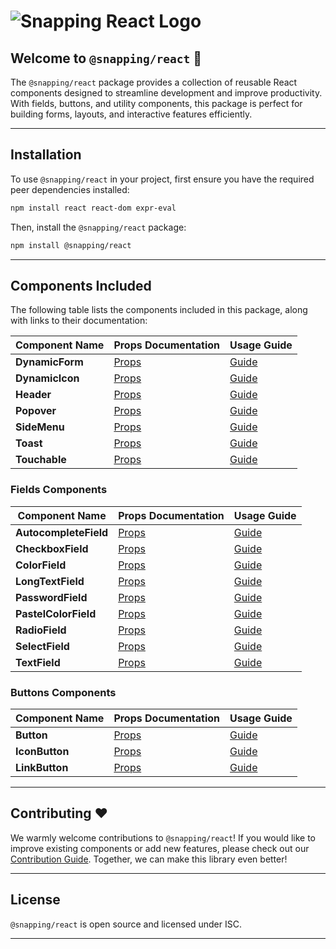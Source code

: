 # ![Snapping React Logo](https://snapping.dev/assets/logo-snapping-dev.png)

## Welcome to `@snapping/react` 🎉

The `@snapping/react` package provides a collection of reusable React components designed to streamline development and improve productivity. With fields, buttons, and utility components, this package is perfect for building forms, layouts, and interactive features efficiently.

---

## Installation

To use `@snapping/react` in your project, first ensure you have the required peer dependencies installed:

```bash
npm install react react-dom expr-eval
```

Then, install the `@snapping/react` package:

```bash
npm install @snapping/react
```

---

## Components Included

The following table lists the components included in this package, along with links to their documentation:

| Component Name       | Props Documentation                                    | Usage Guide                                             |
|----------------------|-------------------------------------------------------|--------------------------------------------------------|
| **DynamicForm**      | [Props](https://github.com/snapping/react/docs/DynamicForm.md)     | [Guide](https://github.com/snapping/react/docs/DynamicFormGuide.md)     |
| **DynamicIcon**      | [Props](https://github.com/snapping/react/docs/DynamicIcon.md)     | [Guide](https://github.com/snapping/react/docs/DynamicIconGuide.md)     |
| **Header**           | [Props](https://github.com/snappingcode/react/blob/main/docs/Header.md)          | [Guide](https://github.com/snappingcode/react/blob/main/docs/HeaderGuide.md)          |
| **Popover**          | [Props](https://github.com/snapping/react/docs/Popover.md)         | [Guide](https://github.com/snapping/react/docs/PopoverGuide.md)         |
| **SideMenu**         | [Props](https://github.com/snapping/react/docs/SideMenu.md)        | [Guide](https://github.com/snapping/react/docs/SideMenuGuide.md)        |
| **Toast**            | [Props](https://github.com/snapping/react/docs/Toast.md)           | [Guide](https://github.com/snapping/react/docs/ToastGuide.md)           |
| **Touchable**        | [Props](https://github.com/snapping/react/docs/Touchable.md)       | [Guide](https://github.com/snapping/react/docs/TouchableGuide.md)       |

### Fields Components
| Component Name       | Props Documentation                                    | Usage Guide                                             |
|----------------------|-------------------------------------------------------|--------------------------------------------------------|
| **AutocompleteField**| [Props](https://github.com/snapping/react/docs/AutocompleteField.md) | [Guide](https://github.com/snapping/react/docs/AutocompleteFieldGuide.md) |
| **CheckboxField**    | [Props](https://github.com/snapping/react/docs/CheckboxField.md)     | [Guide](https://github.com/snapping/react/docs/CheckboxFieldGuide.md)     |
| **ColorField**       | [Props](https://github.com/snapping/react/docs/ColorField.md)        | [Guide](https://github.com/snapping/react/docs/ColorFieldGuide.md)        |
| **LongTextField**    | [Props](https://github.com/snapping/react/docs/LongTextField.md)     | [Guide](https://github.com/snapping/react/docs/LongTextFieldGuide.md)     |
| **PasswordField**    | [Props](https://github.com/snapping/react/docs/PasswordField.md)     | [Guide](https://github.com/snapping/react/docs/PasswordFieldGuide.md)     |
| **PastelColorField** | [Props](https://github.com/snapping/react/docs/PastelColorField.md)  | [Guide](https://github.com/snapping/react/docs/PastelColorFieldGuide.md)  |
| **RadioField**       | [Props](https://github.com/snapping/react/docs/RadioField.md)        | [Guide](https://github.com/snapping/react/docs/RadioFieldGuide.md)        |
| **SelectField**      | [Props](https://github.com/snapping/react/docs/SelectField.md)       | [Guide](https://github.com/snapping/react/docs/SelectFieldGuide.md)       |
| **TextField**        | [Props](https://github.com/snapping/react/docs/TextField.md)         | [Guide](https://github.com/snapping/react/docs/TextFieldGuide.md)         |

### Buttons Components
| Component Name       | Props Documentation                                    | Usage Guide                                             |
|----------------------|-------------------------------------------------------|--------------------------------------------------------|
| **Button**           | [Props](https://github.com/snapping/react/docs/Button.md)           | [Guide](https://github.com/snapping/react/docs/ButtonGuide.md)           |
| **IconButton**       | [Props](https://github.com/snapping/react/docs/IconButton.md)       | [Guide](https://github.com/snapping/react/docs/IconButtonGuide.md)       |
| **LinkButton**       | [Props](https://github.com/snapping/react/docs/LinkButton.md)       | [Guide](https://github.com/snapping/react/docs/LinkButtonGuide.md)       |

---

## Contributing ❤️

We warmly welcome contributions to `@snapping/react`! If you would like to improve existing components or add new features, please check out our [Contribution Guide](https://github.com/snapping/react/docs/ContributionGuide.md). Together, we can make this library even better!

---

## License

`@snapping/react` is open source and licensed under ISC.

---


